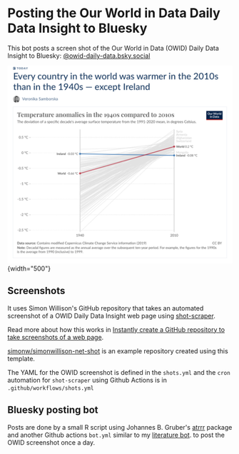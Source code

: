 # Posting the Our World in Data Daily Data Insight to Bluesky

This bot posts a screen shot of the Our World in Data (OWID) Daily Data Insight to Bluesky: [\@owid-daily-data.bsky.social](https://bsky.app/profile/owid-daily-data.bsky.social)

![](owid-shot.png){width="500"}

## Screenshots

It uses Simon Willison's GitHub repository that takes an automated screenshot of a OWID Daily Data Insight web page using [shot-scraper](https://github.com/simonw/shot-scraper).

Read more about how this works in [Instantly create a GitHub repository to take screenshots of a web page](https://simonwillison.net/2022/Mar/14/shot-scraper-template/).

[simonw/simonwillison-net-shot](https://github.com/simonw/simonwillison-net-shot) is an example repository created using this template.

The YAML for the OWID screenshot is defined in the `shots.yml` and the `cron` automation for `shot-scraper` using Github Actions is in `.github/workflows/shots.yml`

## Bluesky posting bot

Posts are done by a small R script using Johannes B. Gruber's [atrrr](https://jbgruber.github.io/atrrr/index.html) package and another Github actions `bot.yml` similar to my [literature bot](https://github.com/ab604/prot-paper-bot). to post the OWID screenshot once a day.
